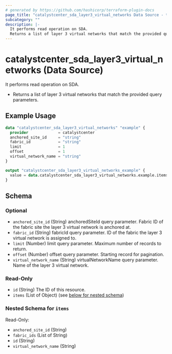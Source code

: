 ```yaml
---
# generated by https://github.com/hashicorp/terraform-plugin-docs
page_title: "catalystcenter_sda_layer3_virtual_networks Data Source - terraform-provider-catalystcenter"
subcategory: ""
description: |-
  It performs read operation on SDA.
  Returns a list of layer 3 virtual networks that match the provided query parameters.
---
```


# catalystcenter_sda_layer3_virtual_networks (Data Source)

It performs read operation on SDA.

- Returns a list of layer 3 virtual networks that match the provided query parameters.

## Example Usage

```terraform
data "catalystcenter_sda_layer3_virtual_networks" "example" {
  provider             = catalystcenter
  anchored_site_id     = "string"
  fabric_id            = "string"
  limit                = 1
  offset               = 1
  virtual_network_name = "string"
}

output "catalystcenter_sda_layer3_virtual_networks_example" {
  value = data.catalystcenter_sda_layer3_virtual_networks.example.items
}
```

<!-- schema generated by tfplugindocs -->
## Schema

### Optional

- `anchored_site_id` (String) anchoredSiteId query parameter. Fabric ID of the fabric site the layer 3 virtual network is anchored at.
- `fabric_id` (String) fabricId query parameter. ID of the fabric the layer 3 virtual network is assigned to.
- `limit` (Number) limit query parameter. Maximum number of records to return.
- `offset` (Number) offset query parameter. Starting record for pagination.
- `virtual_network_name` (String) virtualNetworkName query parameter. Name of the layer 3 virtual network.

### Read-Only

- `id` (String) The ID of this resource.
- `items` (List of Object) (see [below for nested schema](#nestedatt--items))

<a id="nestedatt--items"></a>
### Nested Schema for `items`

Read-Only:

- `anchored_site_id` (String)
- `fabric_ids` (List of String)
- `id` (String)
- `virtual_network_name` (String)
